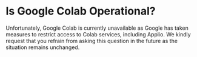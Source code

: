 # Is Google Colab Operational?

Unfortunately, Google Colab is currently unavailable as Google has taken measures to restrict access to Colab services, including Applio. We kindly request that you refrain from asking this question in the future as the situation remains unchanged.

